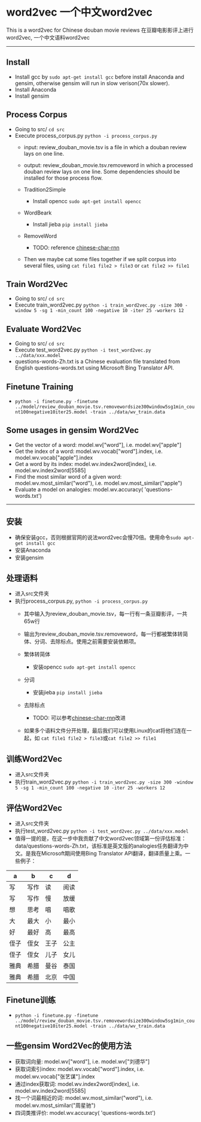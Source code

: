 # word2vec 一个中文word2vec
This is a word2vec for Chinese douban movie reviews
在豆瓣电影影评上进行word2vec, 一个中文语料word2vec

***

## Install
 - Install gcc by `sudo apt-get install gcc` before install Anaconda and gensim, otherwise gensim will run in slow verison(70x slower).
 - Install Anaconda
 - Install gensim

## Process Corpus
 - Going to src/ `cd src`
 - Execute process_corpus.py `python -i process_corpus.py`
   - input: review_douban_movie.tsv is a file in which a douban review lays on one line.
   - output: review_douban_movie.tsv.removeword in which a processed douban review lays on one line. Some dependencies should be installed for those process flow.

   - Tradition2Simple
     - Install opencc `sudo apt-get install opencc`

   - WordBeark
     - Install jieba `pip install jieba`

   - RemoveWord
     - TODO: reference [chinese-char-rnn](https://github.com/indiejoseph/chinese-char-rnn/blob/master/utils.py)

   - Then we maybe cat some files together if we split corpus into several files, using `cat file1 file2 > file3` or `cat file2 >> file1`

## Train Word2Vec
 - Going to src/ `cd src`
 - Execute train_word2vec.py `python -i train_word2vec.py -size 300 -window 5 -sg 1 -min_count 100 -negative 10 -iter 25 -workers 12`

## Evaluate Word2Vec
 - Going to src/ `cd src`
 - Execute test_word2vec.py `python -i test_word2vec.py ../data/xxx.model`
 - questions-words-Zh.txt is a Chinese evaluation file translated from English questions-words.txt using Microsoft Bing Translator API.

## Finetune Training
 - `python -i finetune.py -finetune ../model/review_douban_movie.tsv.removewordsize300window5sg1min_count100negative10iter25.model -train ../data/wv_train.data`

## Some usages in gensim Word2Vec
 - Get the vector of a word: model.wv["word"], i.e. model.wv["apple"]
 - Get the index of a word: model.wv.vocab["word"].index, i.e. model.wv.vocab["apple"].index
 - Get a word by its index: model.wv.index2word[index], i.e. model.wv.index2word[5585]
 - Find the most similar word of a given word: model.wv.most_similar("word"), i.e. model.wv.most_similar("apple")
 - Evaluate a model on analogies: model.wv.accuracy( 'questions-words.txt')

***

## 安装
 - 确保安装gcc，否则根据官网的说法word2vec会慢70倍。使用命令`sudo apt-get install gcc`
 - 安装Anaconda
 - 安装gensim

## 处理语料
 - 进入src文件夹
 - 执行process_corpus.py, `python -i process_corpus.py`
   - 其中输入为review_douban_movie.tsv，每一行有一条豆瓣影评，一共65w行
   - 输出为review_douban_movie.tsv.removeword，每一行都被繁体转简体、分词、去除标点。使用之前需要安装依赖项。
   
   - 繁体转简体
     - 安装opencc `sudo apt-get install opencc`

   - 分词
     - 安装jieba `pip install jieba`

   - 去除标点
     - TODO: 可以参考[chinese-char-rnn](https://github.com/indiejoseph/chinese-char-rnn/blob/master/utils.py)改进 

   - 如果多个语料文件分开处理，最后我们可以使用Linux的cat将他们连在一起，如 `cat file1 file2 > file3`或`cat file2 >> file1`

## 训练Word2Vec
 - 进入src文件夹
 - 执行train_word2vec.py `python -i train_word2vec.py -size 300 -window 5 -sg 1 -min_count 100 -negative 10 -iter 25 -workers 12`

## 评估Word2Vec
 - 进入src文件夹
 - 执行test_word2vec.py `python -i test_word2vec.py ../data/xxx.model`
 - 值得一提的是，在这一步中我贡献了中文word2vec领域第一份评估标准：data/questions-words-Zh.txt，该标准是英文版的analogies任务翻译为中文。是我在Microsoft期间使用Bing Translator API翻译，翻译质量上乘。一些例子：

|a|b|c|d|
| ------ | ------ | ------ | ------ |
|写|写作|读|阅读|
|写|写作|慢|放缓|
|想|思考|唱|唱歌|
|大|最大|小|最小|
|好|最好|高|最高|
|侄子|侄女|王子|公主|
|侄子|侄女|儿子|女儿|
|雅典|希腊|曼谷|泰国|
|雅典|希腊|北京|中国|

## Finetune训练
 - `python -i finetune.py -finetune ../model/review_douban_movie.tsv.removewordsize300window5sg1min_count100negative10iter25.model -train ../data/wv_train.data`

## 一些gensim Word2Vec的使用方法
 - 获取词向量: model.wv["word"], i.e. model.wv["刘德华"]
 - 获取词索引index: model.wv.vocab["word"].index, i.e. model.wv.vocab["张艺谋"].index
 - 通过index获取词: model.wv.index2word[index], i.e. model.wv.index2word[5585]
 - 找一个词最相近的词: model.wv.most_similar("word"), i.e. model.wv.most_similar("周星驰")
 - 四词类推评价: model.wv.accuracy( 'questions-words.txt')
